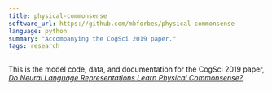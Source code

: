 ```yaml
---
title: physical-commonsense
software_url: https://github.com/mbforbes/physical-commonsense
language: python
summary: "Accompanying the CogSci 2019 paper."
tags: research
---
```


This is the model code, data, and documentation for the CogSci 2019 paper, _[Do Neural Language Representations Learn Physical Commonsense?](https://arxiv.org/pdf/1908.02899.pdf)_.
